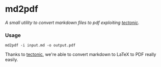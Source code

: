 # md2pdf

*A small utility to convert markdown files to pdf exploiting
[tectonic](https://tectonic-typesetting.github.io).*

### Usage

```
md2pdf -i input.md -o output.pdf
```

Thanks to [tectonic](https://tectonic-typesetting.github.io), we're able to
convert markdown to LaTeX to PDF really easily.
